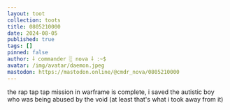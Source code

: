 ```yaml
---
layout: toot
collection: toots
title: 0805210000
date: 2024-08-05
published: true
tags: []
pinned: false
author: ⸸ commander ░ nova ⸸ :~$
avatar: /img/avatar/daemon.jpeg
mastodon: https://mastodon.online/@cmdr_nova/0805210000
---
```


the rap tap tap mission in warframe is complete, i saved the autistic boy who was being abused by the void (at least that's what i took away from it)
